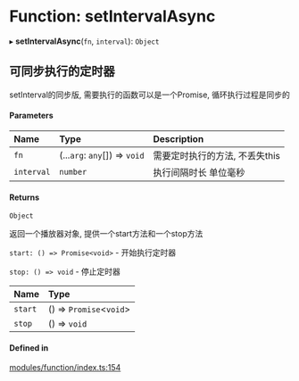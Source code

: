 # Function: setIntervalAsync

▸ **setIntervalAsync**(`fn`, `interval`): `Object`

## 可同步执行的定时器
setInterval的同步版, 需要执行的函数可以是一个Promise, 循环执行过程是同步的

#### Parameters

| Name | Type | Description |
| :------ | :------ | :------ |
| `fn` | (...`arg`: `any`[]) => `void` | 需要定时执行的方法, 不丢失this |
| `interval` | `number` | 执行间隔时长 单位毫秒 |

#### Returns

`Object`

返回一个播放器对象, 提供一个start方法和一个stop方法

`start: () => Promise<void>` - 开始执行定时器

`stop: () => void` - 停止定时器

| Name | Type |
| :------ | :------ |
| `start` | () => `Promise`<`void`\> |
| `stop` | () => `void` |

#### Defined in

[modules/function/index.ts:154](https://github.com/loclink/tianjie/blob/f81e541/src/modules/function/index.ts#L154)
